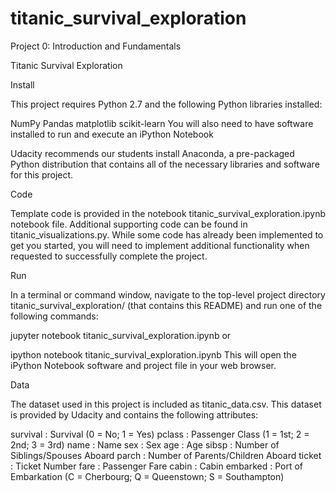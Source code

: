 # titanic_survival_exploration
Project 0: Introduction and Fundamentals

Titanic Survival Exploration

Install

This project requires Python 2.7 and the following Python libraries installed:

NumPy
Pandas
matplotlib
scikit-learn
You will also need to have software installed to run and execute an iPython Notebook

Udacity recommends our students install Anaconda, a pre-packaged Python distribution that contains all of the necessary libraries and software for this project.

Code

Template code is provided in the notebook titanic_survival_exploration.ipynb notebook file. Additional supporting code can be found in titanic_visualizations.py. While some code has already been implemented to get you started, you will need to implement additional functionality when requested to successfully complete the project.

Run

In a terminal or command window, navigate to the top-level project directory titanic_survival_exploration/ (that contains this README) and run one of the following commands:

jupyter notebook titanic_survival_exploration.ipynb
or

ipython notebook titanic_survival_exploration.ipynb
This will open the iPython Notebook software and project file in your web browser.

Data

The dataset used in this project is included as titanic_data.csv. This dataset is provided by Udacity and contains the following attributes:

survival : Survival (0 = No; 1 = Yes)
pclass : Passenger Class (1 = 1st; 2 = 2nd; 3 = 3rd)
name : Name
sex : Sex
age : Age
sibsp : Number of Siblings/Spouses Aboard
parch : Number of Parents/Children Aboard
ticket : Ticket Number
fare : Passenger Fare
cabin : Cabin
embarked : Port of Embarkation (C = Cherbourg; Q = Queenstown; S = Southampton)
